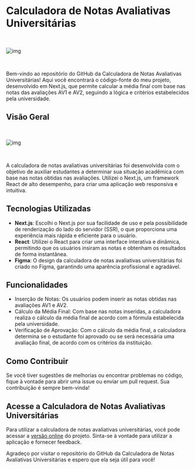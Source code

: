 # Calculadora de Notas Avaliativas Universitárias

<br>

![img](https://raw.githubusercontent.com/marco0antonio0/calculadora-notas-faculdade/master/images_readme/r.png)

<br/>

Bem-vindo ao repositório do GitHub da Calculadora de Notas Avaliativas Universitárias! Aqui você encontrará o código-fonte do meu projeto, desenvolvido em Next.js, que permite calcular a média final com base nas notas das avaliações AV1 e AV2, seguindo a lógica e critérios estabelecidos pela universidade.

## Visão Geral

<br>

![img](https://raw.githubusercontent.com/marco0antonio0/calculadora-notas-faculdade/master/readme_images/image_readme.png)

<br>

A calculadora de notas avaliativas universitárias foi desenvolvida com o objetivo de auxiliar estudantes a determinar sua situação acadêmica com base nas notas obtidas nas avaliações. Utilizei o Next.js, um framework React de alto desempenho, para criar uma aplicação web responsiva e intuitiva.

## Tecnologias Utilizadas

- **Next.js**: Escolhi o Next.js por sua facilidade de uso e pela possibilidade de renderização do lado do servidor (SSR), o que proporciona uma experiência mais rápida e eficiente para o usuário.
- **React**: Utilizei o React para criar uma interface interativa e dinâmica, permitindo que os usuários insiram as notas e obtenham os resultados de forma instantânea.
- **Figma**: O design da calculadora de notas avaliativas universitárias foi criado no Figma, garantindo uma aparência profissional e agradável.

## Funcionalidades

- Inserção de Notas: Os usuários podem inserir as notas obtidas nas avaliações AV1 e AV2.
- Cálculo da Média Final: Com base nas notas inseridas, a calculadora realiza o cálculo da média final de acordo com a fórmula estabelecida pela universidade.
- Verificação de Aprovação: Com o cálculo da média final, a calculadora determina se o estudante foi aprovado ou se será necessária uma avaliação final, de acordo com os critérios da instituição.

## Como Contribuir

Se você tiver sugestões de melhorias ou encontrar problemas no código, fique à vontade para abrir uma issue ou enviar um pull request. Sua contribuição é sempre bem-vinda!

## Acesse a Calculadora de Notas Avaliativas Universitárias

Para utilizar a calculadora de notas avaliativas universitárias, você pode acessar a [versão online](https://calculadora-notas.nova-work.cloud/) do projeto. Sinta-se à vontade para utilizar a aplicação e fornecer feedback.

Agradeço por visitar o repositório do GitHub da Calculadora de Notas Avaliativas Universitárias e espero que ela seja útil para você!


